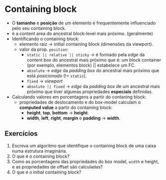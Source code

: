 # Containing block
- O **tamanho** e **posição** de um elemento é frequentemente influenciado pelo seu containing block.
- é a content area do ancestral block-level mais próximo. (geralmente)
- Identificando o containing block:
	- elemento raiz -> initial containing block (dimensões da viewport). 
	- valor da prop. `position`:
		- `static || relative || sticky` -> é formado pela *edge* da content box do ancestral mais próximo que é: um block container (por exemplo, elementos block) || estabelece um FC.
		- `absolute` -> *edge* da *padding box* do ancestral mais próximo que está *posicionado* (!= `static`).
		- `fixed` -> *viewport*
		- `absolute || fixed` -> *edge* da *padding box* de um ancestral mais próximo que tiver algumas propriedades **especiais** definidas.
- Calculando valores em porcentagens a partir do contaning block:
	- propriedades de deslocamento e do box-model calculam o **computed value** a partir do containing block:
	  - **height**, **top**, **bottom** -> **height**.
	  - **width**, **left**, **right**, **margin** e **padding** -> **width**.

## Exercícios

1. Escreva um algoritmo que identifique o containing block de uma caixa numa estrutura imaginária.
2. O que é o containing block?
3. Como as porcentagens das propriedades do box model, `width` e height, e as propriedades de offset são calculadas?
4. O que é o initial containing block?